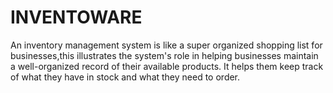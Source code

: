 # __INVENTOWARE__
An inventory management system is like a super organized shopping list for businesses,this illustrates the system's role in helping businesses maintain a well-organized record of their available products. It helps them keep track of what they have in stock and what they need to order.
